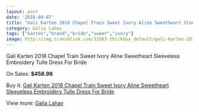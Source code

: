 ```yaml
---
layout: post
date: '2018-04-07'
title: "Gali Karten 2018 Chapel Train Sweet Ivory Aline Sweetheart Sleeveless Embroidery Tulle Dress For Bride"
category: Galia Lahav
tags: ["karten","brand","bride","sweet","ivory"]
image: http://img.transblink.com/31583-thickbox_default/gali-karten-2018-chapel-train-sweet-ivory-aline-sweetheart-sleeveless-embroidery-tulle-dress-for-bride.jpg
---
```

Gali Karten 2018 Chapel Train Sweet Ivory Aline Sweetheart Sleeveless Embroidery Tulle Dress For Bride

On Sales: **$458.98**
<a href="https://www.transblink.com/en/galia-lahav/10620-gali-karten-2018-chapel-train-sweet-ivory-aline-sweetheart-sleeveless-embroidery-tulle-dress-for-bride.html"><amp-img layout="responsive" width="600" height="600" src="//img.transblink.com/31583-thickbox_default/gali-karten-2018-chapel-train-sweet-ivory-aline-sweetheart-sleeveless-embroidery-tulle-dress-for-bride.jpg" alt="Gali Karten 2018 Chapel Train Sweet Ivory Aline Sweetheart Sleeveless Embroidery Tulle Dress For Bride 0" /></a>
<a href="https://www.transblink.com/en/galia-lahav/10620-gali-karten-2018-chapel-train-sweet-ivory-aline-sweetheart-sleeveless-embroidery-tulle-dress-for-bride.html"><amp-img layout="responsive" width="600" height="600" src="//img.transblink.com/31587-thickbox_default/gali-karten-2018-chapel-train-sweet-ivory-aline-sweetheart-sleeveless-embroidery-tulle-dress-for-bride.jpg" alt="Gali Karten 2018 Chapel Train Sweet Ivory Aline Sweetheart Sleeveless Embroidery Tulle Dress For Bride 1" /></a>
<a href="https://www.transblink.com/en/galia-lahav/10620-gali-karten-2018-chapel-train-sweet-ivory-aline-sweetheart-sleeveless-embroidery-tulle-dress-for-bride.html"><amp-img layout="responsive" width="600" height="600" src="//img.transblink.com/31586-thickbox_default/gali-karten-2018-chapel-train-sweet-ivory-aline-sweetheart-sleeveless-embroidery-tulle-dress-for-bride.jpg" alt="Gali Karten 2018 Chapel Train Sweet Ivory Aline Sweetheart Sleeveless Embroidery Tulle Dress For Bride 2" /></a>
<a href="https://www.transblink.com/en/galia-lahav/10620-gali-karten-2018-chapel-train-sweet-ivory-aline-sweetheart-sleeveless-embroidery-tulle-dress-for-bride.html"><amp-img layout="responsive" width="600" height="600" src="//img.transblink.com/31585-thickbox_default/gali-karten-2018-chapel-train-sweet-ivory-aline-sweetheart-sleeveless-embroidery-tulle-dress-for-bride.jpg" alt="Gali Karten 2018 Chapel Train Sweet Ivory Aline Sweetheart Sleeveless Embroidery Tulle Dress For Bride 3" /></a>
<a href="https://www.transblink.com/en/galia-lahav/10620-gali-karten-2018-chapel-train-sweet-ivory-aline-sweetheart-sleeveless-embroidery-tulle-dress-for-bride.html"><amp-img layout="responsive" width="600" height="600" src="//img.transblink.com/31584-thickbox_default/gali-karten-2018-chapel-train-sweet-ivory-aline-sweetheart-sleeveless-embroidery-tulle-dress-for-bride.jpg" alt="Gali Karten 2018 Chapel Train Sweet Ivory Aline Sweetheart Sleeveless Embroidery Tulle Dress For Bride 4" /></a>

Buy it: [Gali Karten 2018 Chapel Train Sweet Ivory Aline Sweetheart Sleeveless Embroidery Tulle Dress For Bride](https://www.transblink.com/en/galia-lahav/10620-gali-karten-2018-chapel-train-sweet-ivory-aline-sweetheart-sleeveless-embroidery-tulle-dress-for-bride.html "Gali Karten 2018 Chapel Train Sweet Ivory Aline Sweetheart Sleeveless Embroidery Tulle Dress For Bride")

View more: [Galia Lahav](https://www.transblink.com/en/90-galia-lahav "Galia Lahav")
